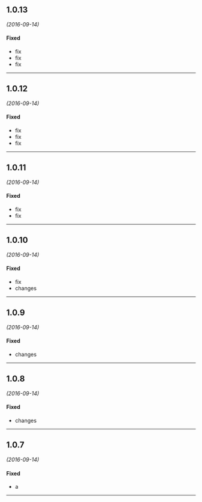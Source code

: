 ## 1.0.13
*(2016-09-14)*

#### Fixed
* fix
* fix
* fix

---

## 1.0.12
*(2016-09-14)*

#### Fixed
* fix
* fix
* fix

---

## 1.0.11
*(2016-09-14)*

#### Fixed
* fix
* fix

---

## 1.0.10
*(2016-09-14)*

#### Fixed
* fix
* changes

---

## 1.0.9
*(2016-09-14)*

#### Fixed
* changes

---

## 1.0.8
*(2016-09-14)*

#### Fixed
* changes

---

## 1.0.7
*(2016-09-14)*

#### Fixed
* a

---



